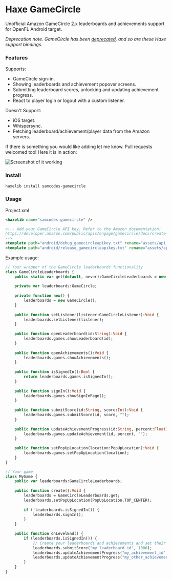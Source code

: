 Haxe GameCircle
==============
Unofficial Amazon GameCircle 2.x leaderboards and achievements support for OpenFL Android target.

*Deprecation note. GameCircle has been [deprecated](https://developer.amazon.com/docs/gamecircle/faq-gamecircle.html), and so are these Haxe support bindings.*

### Features ###

Supports:
* GameCircle sign-in.
* Showing leaderboards and achievement popover screens.
* Submitting leaderboard scores, unlocking and updating achievement progress.
* React to player login or logout with a custom listener.

Doesn't Support:
* iOS target.
* Whispersync.
* Fetching leaderboard/achievement/player data from the Amazon servers.

If there is something you would like adding let me know. Pull requests welcomed too! Here it is in action:

![Screenshot of it working](https://github.com/Tw1ddle/samcodes-gamecircle/blob/master/screenshots/screen1.png?raw=true "Screenshot")

### Install ###

```bash
haxelib install samcodes-gamecircle
```

### Usage ###

Project.xml

```xml
<haxelib name="samcodes-gamecircle" />

<!-- Add your GameCircle API key. Refer to the Amazon documentation:
https://developer.amazon.com/public/apis/engage/gamecircle/docs/create-a-gamecircle-configuration#Generate API Keys
-->
<template path="android/debug_gamecircleapikey.txt" rename="assets/api_key.txt" if="debug" />
<template path="android/release_gamecircleapikey.txt" rename="assets/api_key.txt" unless="debug" />
```

Example usage:

```haxe
// Your wrapper of the GameCircle leaderboards functionality
class GameCircleLeaderboards {
	public static var get(default, never):GameCircleLeaderboards = new GameCircleLeaderboards();
	
	private var leaderboards:GameCircle;
	
	private function new() {
		leaderboards = new GameCircle();
	}
	
	public function setListener(listener:GameCircleListener):Void {
		leaderboards.setListener(listener);
	}
	
	public function openLeaderboard(id:String):Void {
		leaderboards.games.showLeaderboard(id);
	}
	
	public function openAchievements():Void {
		leaderboards.games.showAchievements();
	}
	
	public function isSignedIn():Bool {
		return leaderboards.games.isSignedIn();
	}
	
	public function signIn():Void {
		leaderboards.games.showSignInPage();
	}
	
	public function submitScore(id:String, score:Int):Void {
		leaderboards.games.submitScore(id, score, "");
	}
	
	public function updateAchievementProgress(id:String, percent:Float):Void {
		leaderboards.games.updateAchievement(id, percent, "");
	}
	
	public function setPopUpLocation(location:PopUpLocation):Void {
		leaderboards.games.setPopUpLocation(location);
	}
}

// Your game
class MyGame {
	public var leaderboards:GameCircleLeaderboards;
	
	public function create():Void {
		leaderboards = GameCircleLeaderboards.get;
		leaderboards.setPopUpLocation(PopUpLocation.TOP_CENTER);
		
		if (!leaderboards.isSignedIn()) {
			leaderboards.signIn();
		}
	}
	
	public function onLevelEnd() {
  		if (leaderboards.isSignedIn()) {
  			// Create your leaderboards and achievements and set their ids through the Amazon developer console
  			leaderboards.submitScore("my_leaderboard_id", 1000);
			leaderboards.updateAchievementProgress("my_achievement_id", 50); // 50% complete
			leaderboards.updateAchievementProgress("my_other_achievement_id", 100); // Unlocks/100% complete
  		}
	}
}
```
